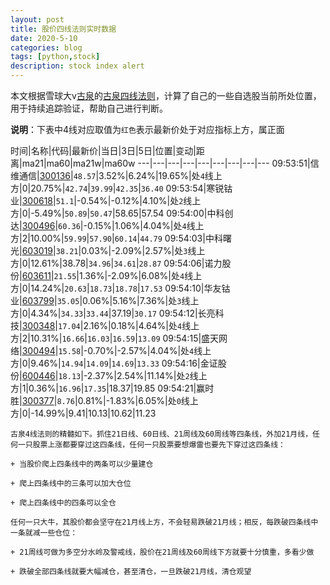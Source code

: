 ```yaml
---
layout: post
title: 股价四线法则实时数据
date: 2020-5-10
categories: blog
tags: [python,stock]
description: stock index alert
---
```



本文根据雪球大v[古泉](https://xueqiu.com/u/7148646888)的[古泉四线法则](https://xueqiu.com/7148646888/130498192)，计算了自己的一些自选股当前所处位置，用于持续追踪验证，帮助自己进行判断。

**说明**：下表中4线对应取值为`红色`表示最新价处于对应指标上方，属正面

时间|名称|代码|最新价|当日|3日|5日|位置|变动|距离|ma21|ma60|ma21w|ma60w
---|---|---|---|---|---|---|---|---
09:53:51|信维通信|[300136](https://xueqiu.com/S/SZ300136)|`48.57`|3.52%|6.24%|19.65%|处`4`线上方|0|20.75%|`42.74`|`39.99`|`42.35`|`36.40`
09:53:54|寒锐钴业|[300618](https://xueqiu.com/S/SZ300618)|`51.1`|-0.54%|-0.12%|4.10%|处`2`线上方|0|-5.49%|`50.89`|`50.47`|58.65|57.54
09:54:00|中科创达|[300496](https://xueqiu.com/S/SZ300496)|`60.36`|-0.15%|1.06%|4.04%|处`4`线上方|2|10.00%|`59.99`|`57.90`|`60.14`|`44.79`
09:54:03|中科曙光|[603019](https://xueqiu.com/S/SH603019)|`38.21`|0.03%|-2.09%|2.57%|处`3`线上方|0|12.61%|38.78|`34.96`|`34.61`|`28.87`
09:54:06|诺力股份|[603611](https://xueqiu.com/S/SH603611)|`21.55`|1.36%|-2.09%|6.08%|处`4`线上方|0|14.24%|`20.63`|`18.73`|`18.78`|`17.53`
09:54:10|华友钴业|[603799](https://xueqiu.com/S/SH603799)|`35.05`|0.06%|5.16%|7.36%|处`3`线上方|0|4.34%|`34.33`|`33.44`|37.19|`30.17`
09:54:12|长亮科技|[300348](https://xueqiu.com/S/SZ300348)|`17.04`|2.16%|0.18%|4.64%|处`4`线上方|2|10.31%|`16.66`|`16.03`|`16.59`|`13.09`
09:54:15|盛天网络|[300494](https://xueqiu.com/S/SZ300494)|`15.58`|-0.70%|-2.57%|4.04%|处`4`线上方|0|9.46%|`14.94`|`14.09`|`14.69`|`13.33`
09:54:16|金证股份|[600446](https://xueqiu.com/S/SH600446)|`18.13`|-2.37%|2.54%|11.14%|处`2`线上方|1|0.36%|`16.96`|`17.35`|18.37|19.85
09:54:21|赢时胜|[300377](https://xueqiu.com/S/SZ300377)|`8.76`|0.81%|-1.83%|6.05%|处`0`线上方|0|-14.99%|9.41|10.13|10.62|11.23

```
古泉4线法则的精髓如下。抓住21日线、60日线、21周线及60周线等四条线，外加21月线，任何一只股票上涨都要穿过这四条线，任何一只股票要想爆雷也要先下穿过这四条线：

+ 当股价爬上四条线中的两条可以少量建仓

+ 爬上四条线中的三条可以加大仓位

+ 爬上四条线中的四条可以全仓

任何一只大牛，其股价都会坚守在21月线上方，不会轻易跌破21月线；相反，每跌破四条线中一条就减一些仓位：

+ 21周线可做为多空分水岭及警戒线，股价在21周线及60周线下方就要十分慎重，多看少做

+ 跌破全部四条线就要大幅减仓，甚至清仓，一旦跌破21月线，清仓观望
```
